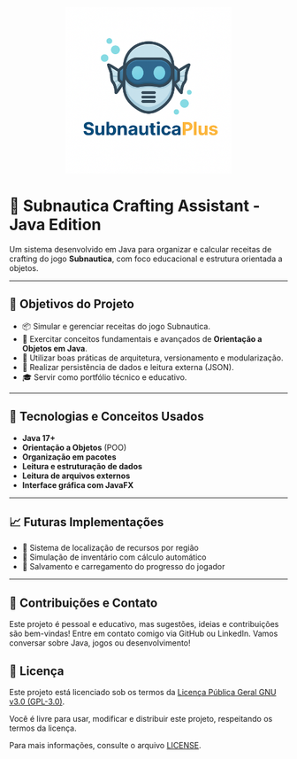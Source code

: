 <p align="center">
  <img src="logo.png" width="300"/>
</p>

# 🌊 Subnautica Crafting Assistant - Java Edition

Um sistema desenvolvido em Java para organizar e calcular receitas de crafting do jogo **Subnautica**, com foco educacional e estrutura orientada a objetos.

---

## 📌 Objetivos do Projeto

- 📦 Simular e gerenciar receitas do jogo Subnautica.
- 🧠 Exercitar conceitos fundamentais e avançados de **Orientação a Objetos em Java**.
- 📂 Utilizar boas práticas de arquitetura, versionamento e modularização.
- 💾 Realizar persistência de dados e leitura externa (JSON).
- 🎓 Servir como portfólio técnico e educativo.

---

## 🧱 Tecnologias e Conceitos Usados

- **Java 17+**
- **Orientação a Objetos** (POO)
- **Organização em pacotes**
- **Leitura e estruturação de dados**
- **Leitura de arquivos externos**
- **Interface gráfica com JavaFX**

---

## 📈 Futuras Implementações

- 📍 Sistema de localização de recursos por região
- 🧮 Simulação de inventário com cálculo automático
- 🔁 Salvamento e carregamento do progresso do jogador

---

## 🤝 Contribuições e Contato

Este projeto é pessoal e educativo, mas sugestões, ideias e contribuições são bem-vindas!
Entre em contato comigo via GitHub ou LinkedIn. Vamos conversar sobre Java, jogos ou desenvolvimento!

## 📄 Licença

Este projeto está licenciado sob os termos da [Licença Pública Geral GNU v3.0 (GPL-3.0)](./LICENSE).

Você é livre para usar, modificar e distribuir este projeto, respeitando os termos da licença.

Para mais informações, consulte o arquivo [LICENSE](./LICENSE).
